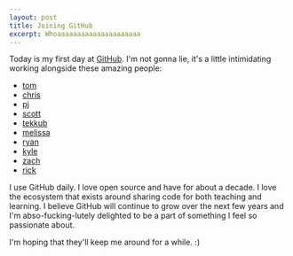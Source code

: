 ```yaml
---
layout: post
title: Joining GitHub
excerpt: Whoaaaaaaaaaaaaaaaaaaaaa
---
```


Today is my first day at [GitHub][github].  I'm not gonna lie, it's a little
intimidating working alongside these amazing people:

* [tom][tom]
* [chris][chris]
* [pj][pj]
* [scott][scott]
* [tekkub][tekkub]
* [melissa][melissa]
* [ryan][ryan]
* [kyle][kyle]
* [zach][zach]
* [rick][rick]

I use GitHub daily.  I love open source and have for about a decade.  I love
the ecosystem that exists around sharing code for both teaching and learning.
I believe GitHub will continue to grow over the next few years and I'm
abso-fucking-lutely delighted to be a part of something I feel so passionate
about.

I'm hoping that they'll keep me around for a while. :)

[github]: http://github.com
[pj]: http://pjhyett.com
[tom]: http://tom.preston-werner.com
[chris]: http://ozmm.org
[tekkub]: http://tekkub.net
[melissa]: http://luckiestmonkey.com
[ryan]: http://tomayko.com/about
[kyle]: http://warpspire.com
[zach]: http://zachholman.com
[rick]: http://techno-weenie.net
[joe]: http://tumbljack.com
[scott]: http://schacon.github.com/
